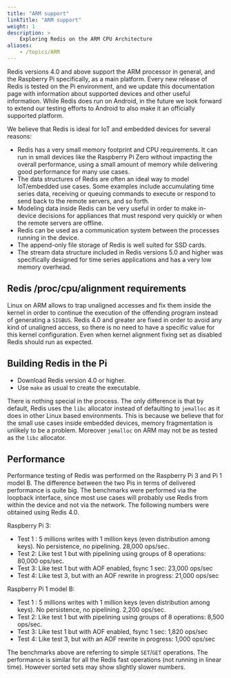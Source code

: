 ```yaml
---
title: "ARM support"
linkTitle: "ARM support"
weight: 1
description: >
    Exploring Redis on the ARM CPU Architecture
aliases:
    - /topics/ARM
---
```


Redis versions 4.0 and above support the ARM processor in general, and
the Raspberry Pi specifically, as a main platform. Every new release of Redis is tested on the Pi
environment, and we update this documentation page with information about supported devices and other useful information. While Redis does run on Android, in the future we look forward to extend our testing efforts to Android
to also make it an officially supported platform.

We believe that Redis is ideal for IoT and embedded devices for several
reasons:

* Redis has a very small memory footprint and CPU requirements. It can run in small devices like the Raspberry Pi Zero without impacting the overall performance, using a small amount of memory while delivering good performance for many use cases.
* The data structures of Redis are often an ideal way to model IoT/embedded use cases. Some examples include accumulating time series data, receiving or queuing commands to execute or respond to send back to the remote servers, and so forth.
* Modeling data inside Redis can be very useful in order to make in-device decisions for appliances that must respond very quickly or when the remote servers are offline.
* Redis can be used as a communication system between the processes running in the device.
* The append-only file storage of Redis is well suited for SSD cards.
* The stream data structure included in Redis versions 5.0 and higher was specifically designed for time series applications and has a very low memory overhead.

## Redis /proc/cpu/alignment requirements

Linux on ARM allows to trap unaligned accesses and fix them inside the kernel
in order to continue the execution of the offending program instead of
generating a `SIGBUS`. Redis 4.0 and greater are fixed in order to avoid any kind
of unaligned access, so there is no need to have a specific value for this
kernel configuration. Even when kernel alignment fixing set as disabled Redis should
run as expected.

## Building Redis in the Pi

* Download Redis version 4.0 or higher.
* Use `make` as usual to create the executable.

There is nothing special in the process. The only difference is that by
default, Redis uses the `libc` allocator instead of defaulting to `jemalloc`
as it does in other Linux based environments. This is because we believe
that for the small use cases inside embedded devices, memory fragmentation
is unlikely to be a problem. Moreover `jemalloc` on ARM may not be as tested
as the `libc` allocator.

## Performance

Performance testing of Redis was performed on the Raspberry Pi 3 and Pi 1 model B. The difference between the two Pis in terms of delivered performance is quite big. The benchmarks were performed via the
loopback interface, since most use cases will probably use Redis from within
the device and not via the network. The following numbers were obtained using
Redis 4.0.

Raspberry Pi 3:

* Test 1 : 5 millions writes with 1 million keys (even distribution among keys).  No persistence, no pipelining. 28,000 ops/sec.
* Test 2: Like test 1 but with pipelining using groups of 8 operations: 80,000 ops/sec.
* Test 3: Like test 1 but with AOF enabled, fsync 1 sec: 23,000 ops/sec
* Test 4: Like test 3, but with an AOF rewrite in progress: 21,000 ops/sec

Raspberry Pi 1 model B:

* Test 1 : 5 millions writes with 1 million keys (even distribution among keys).  No persistence, no pipelining.  2,200 ops/sec.
* Test 2: Like test 1 but with pipelining using groups of 8 operations: 8,500 ops/sec.
* Test 3: Like test 1 but with AOF enabled, fsync 1 sec: 1,820 ops/sec
* Test 4: Like test 3, but with an AOF rewrite in progress: 1,000 ops/sec

The benchmarks above are referring to simple `SET`/`GET` operations. The performance is similar for all the Redis fast operations (not running in linear time). However sorted sets may show slightly slower numbers.
